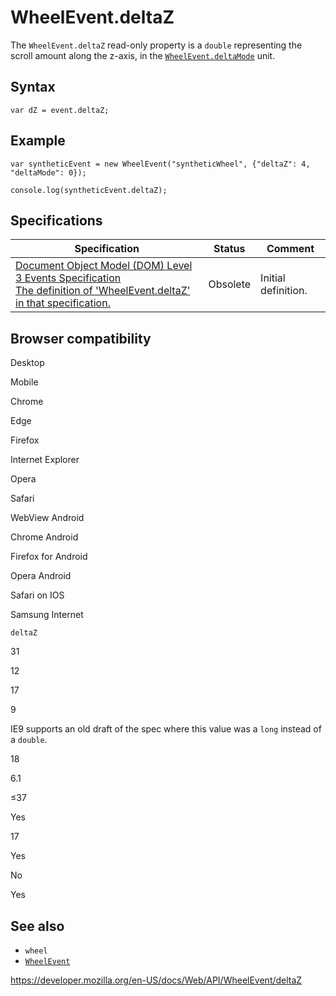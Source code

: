 WheelEvent.deltaZ
=================

The `WheelEvent.deltaZ` read-only property is a `double` representing the scroll amount along the z-axis, in the [`WheelEvent.deltaMode`](deltamode) unit.

Syntax
------

    var dZ = event.deltaZ;

Example
-------

    var syntheticEvent = new WheelEvent("syntheticWheel", {"deltaZ": 4, "deltaMode": 0});

    console.log(syntheticEvent.deltaZ);

Specifications
--------------

<table><thead><tr class="header"><th>Specification</th><th>Status</th><th>Comment</th></tr></thead><tbody><tr class="odd"><td><a href="https://www.w3.org/TR/2014/WD-DOM-Level-3-Events-20140925/#widl-WheelEvent-deltaZ">Document Object Model (DOM) Level 3 Events Specification<br />
<span class="small">The definition of 'WheelEvent.deltaZ' in that specification.</span></a></td><td><span class="spec-obsolete">Obsolete</span></td><td>Initial definition.</td></tr></tbody></table>

Browser compatibility
---------------------

Desktop

Mobile

Chrome

Edge

Firefox

Internet Explorer

Opera

Safari

WebView Android

Chrome Android

Firefox for Android

Opera Android

Safari on IOS

Samsung Internet

`deltaZ`

31

12

17

9

IE9 supports an old draft of the spec where this value was a `long` instead of a `double`.

18

6.1

≤37

Yes

17

Yes

No

Yes

See also
--------

-   `wheel`
-   [`WheelEvent`](../wheelevent)

<a href="https://developer.mozilla.org/en-US/docs/Web/API/WheelEvent/deltaZ" class="_attribution-link">https://developer.mozilla.org/en-US/docs/Web/API/WheelEvent/deltaZ</a>
